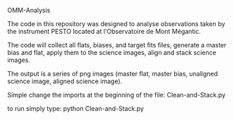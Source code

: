 OMM-Analysis

The code in this repository was designed to analyse observations taken by the instrument PESTO
located at l'Observatoire de Mont Mégantic.

The code will collect all flats, biases, and target fits files, generate a master
bias and flat, apply them to the science images, align and stack science images.

The output is a series of png images (master flat, master bias, unaligned science image,
  aligned science image).

Simple change the imports at the beginning of the file: Clean-and-Stack.py

to run simply type: python Clean-and-Stack.py 
